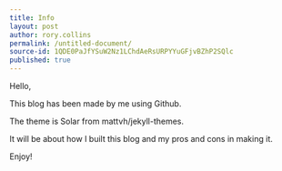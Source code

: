 ```yaml
---
title: Info
layout: post
author: rory.collins
permalink: /untitled-document/
source-id: 1QDE0PaJfYSuW2Nz1LChdAeRsURPYYuGFjvBZhP2SQlc
published: true
---
```

Hello,

This blog has been made by me using Github.

The theme is Solar from mattvh/jekyll-themes.

It will be about how I built this blog and my pros and cons in making it.

Enjoy!

